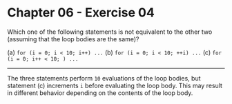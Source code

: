 # Chapter 06 - Exercise 04

Which one of the following statements is not equivalent to the other two (assuming that the loop bodies are the same)?  

(a) `for (i = 0; i < 10; i++) ...`
(b) `for (i = 0; i < 10; ++i) ...`
(c) `for (i = 0; i++ < 10; ) ...`

---

The three statements perform `10` evaluations of the loop bodies, but statement (c) increments `i` before evaluating the loop body. This may result in different behavior depending on the contents of the loop body.  
